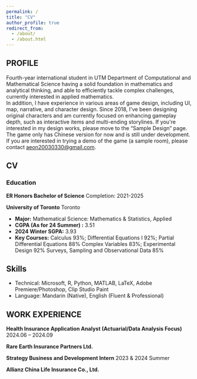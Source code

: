 ```yaml
---
permalink: /
title: "CV"
author_profile: true
redirect_from: 
  - /about/
  - /about.html
---
```




## PROFILE

Fourth-year international student in UTM Department of Computational and Mathematical Science having a solid foundation in mathematics and analytical thinking, and able to efficiently tackle complex challenges, currently interested in applied mathematics. <br />
In addition, I have experience in various areas of game design, including UI, map, narrative, and character design. Since 2018, I've been designing original characters and am currently focused on enhancing gameplay depth, such as interactive items and multi-ending storylines. If you're interested in my design works, please move to the “Sample Design” page. The game only has Chinese version for now and is still under development. If you are interested in trying a demo of the game (a sample room), please contact aeon20030330@gmail.com.



## CV

### Education

**ER Honors Bachelor of Science**                            <span style="text-align: right;"> Completion: 2021-2025 </span>

**University of Toronto**            Toronto

*  **Major:** Mathematical Science: Mathematics & Statistics, Applied
*  **CGPA (As for 24 Summer) :** 3.51
*  **2024 Winter SGPA:**  3.93
*  **Key Courses:**  Calculus 93%; Differential Equations I 92%; Partial Differential Equations 88% Complex Variables 83%; Experimental Design 92% Surveys, Sampling and Observational Data 85%
   


## Skills

* Technical: Microsoft, R, Python, MATLAB, LaTeX, Adobe Premiere/Photoshop, Clip Studio Paint
* Language: Mandarin (Native), English (Fluent & Professional)

## WORK EXPERIENCE


**Health Insurance Application Analyst (Actuarial/Data Analysis Focus)**          <span style="text-align: right;"> 2024.06 – 2024.09 </span>

**Rare Earth Insurance Partners Ltd.**      



**Strategy Business and Development Intern**       <span style="text-align: right;"> 2023 & 2024 Summer </span>

**Allianz China Life Insurance Co., Ltd.**   
